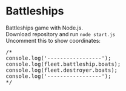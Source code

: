 # Battleships

Battleships game with Node.js.<br>
Download repository and run `node start.js`<br>
Uncomment this to show coordinates:<br>
<pre>/*
console.log('-----------------');
console.log(fleet.battleship.boats);
console.log(fleet.destroyer.boats);
console.log('-----------------');
*/</pre>
